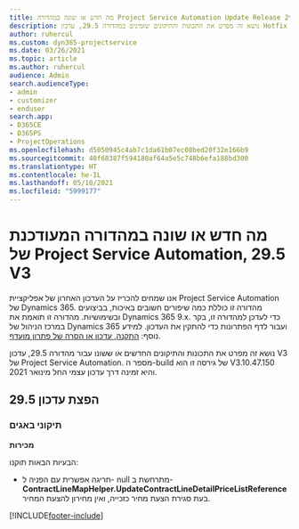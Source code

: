 ```yaml
---
title: מה חדש או שונה במהדורה Project Service Automation Update Release 29.5 Hotfix, V3
description: נושא זה מפרט את התכונות והתיקונים שזמינים במהדורה 29.5, עדכון Hotfix V3 של Project Service Automation.
author: ruhercul
ms.custom: dyn365-projectservice
ms.date: 03/26/2021
ms.topic: article
ms.author: ruhercul
audience: Admin
search.audienceType:
- admin
- customizer
- enduser
search.app:
- D365CE
- D365PS
- ProjectOperations
ms.openlocfilehash: d5050945c4ab7c1da61b07ec08bed20f32e166b9
ms.sourcegitcommit: 40f68387f594180af64a5e5c748b6efa188bd300
ms.translationtype: HT
ms.contentlocale: he-IL
ms.lasthandoff: 05/10/2021
ms.locfileid: "5999177"
---
```

# <a name="whats-new-or-changed-in-project-service-automation-update-release-295-v3"></a>מה חדש או שונה במהדורה המעודכנת של Project Service Automation, 29.5 V3

אנו שמחים להכריז על העדכון האחרון של אפליקציית Project Service Automation של Dynamics 365. מהדורה זו כוללת כמה שיפורים חשובים באיכות, בביצועים ובשימושיות. מהדורה זו תואמת את Dynamics 365 9.x. כדי לעדכן למהדורה זו, בקר במרכז הניהול של Dynamics 365 ועבור לדף הפתרונות כדי להתקין את העדכון. למידע נוסף: [התקנה, עדכון או הסרה של פתרון מועדף](/power-platform/admin/install-remove-preferred-solution.md).

נושא זה מפרט את התכונות והתיקונים החדשים או ששונו עבור מהדורה 29.5, עדכון V3 של Project Service Automation. מספר ה-build של גירסה זו הוא V3.10.47.150 והיא זמינה דרך עדכון עצמי החל מינואר 2021.

## <a name="update-release-295"></a>הפצת עדכון 29.5

### <a name="bug-fixes"></a>תיקוני באגים


**מכירות**

הבעיות הבאות תוקנו:

- חריגה אפשרית עם הפניה ל- null מתרחשת ב- **ContractLineMapHelper.UpdateContractLineDetailPriceListReference** בעת סגירת הצעת מחיר כזכייה, ואין מחירון להצעת המחיר.


[!INCLUDE[footer-include](../includes/footer-banner.md)]
